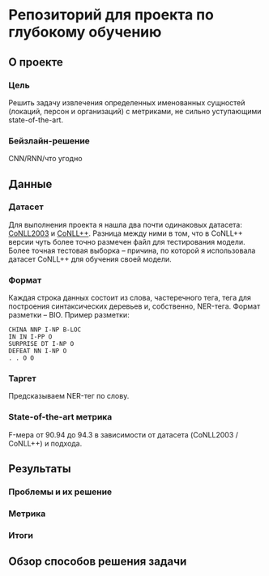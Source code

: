 # Репозиторий для проекта по глубокому обучению

## О проекте

### Цель

Решить задачу извлечения определенных именованных сущностей (локаций, персон и организаций) с метриками, не сильно уступающими state-of-the-art. 

### Бейзлайн-решение

CNN/RNN/что угодно

## Данные

### Датасет

Для выполнения проекта я нашла два почти одинаковых датасета: [CoNLL2003](https://github.com/pfliu-nlp/Named-Entity-Recognition-NER-Papers/tree/master/ner_dataset/CoNLL2003) и [CoNLL++](https://github.com/ZihanWangKi/CrossWeigh/tree/master/data). Разница между ними в том, что в CoNLL++ версии 
чуть более точно размечен файл для тестирования модели. Более точная тестовая выборка – причина, по которой я использовала датасет CoNLL++ для обучения
своей модели.

### Формат

Каждая строка данных состоит из слова, частеречного тега, тега для построения синтаксических деревьев и, собственно, NER-тега. Формат разметки – BIO. Пример разметки:

```
CHINA NNP I-NP B-LOC
IN IN I-PP O
SURPRISE DT I-NP O
DEFEAT NN I-NP O
. . O O
```

### Таргет

Предсказываем NER-тег по слову.

### State-of-the-art метрика

F-мера от 90.94 до 94.3 в зависимости от датасета (CoNLL2003 / CoNLL++) и подхода.

## Результаты

### Проблемы и их решение

### Метрика

### Итоги

## Обзор способов решения задачи

